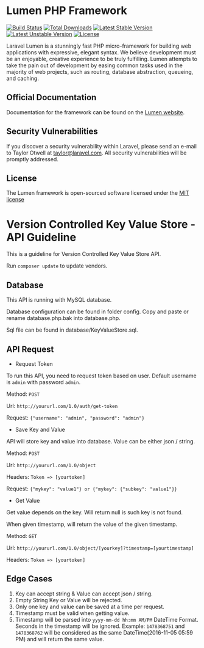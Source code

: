 # Lumen PHP Framework

[![Build Status](https://travis-ci.org/laravel/lumen-framework.svg)](https://travis-ci.org/laravel/lumen-framework)
[![Total Downloads](https://poser.pugx.org/laravel/lumen-framework/d/total.svg)](https://packagist.org/packages/laravel/lumen-framework)
[![Latest Stable Version](https://poser.pugx.org/laravel/lumen-framework/v/stable.svg)](https://packagist.org/packages/laravel/lumen-framework)
[![Latest Unstable Version](https://poser.pugx.org/laravel/lumen-framework/v/unstable.svg)](https://packagist.org/packages/laravel/lumen-framework)
[![License](https://poser.pugx.org/laravel/lumen-framework/license.svg)](https://packagist.org/packages/laravel/lumen-framework)

Laravel Lumen is a stunningly fast PHP micro-framework for building web applications with expressive, elegant syntax. We believe development must be an enjoyable, creative experience to be truly fulfilling. Lumen attempts to take the pain out of development by easing common tasks used in the majority of web projects, such as routing, database abstraction, queueing, and caching.

## Official Documentation

Documentation for the framework can be found on the [Lumen website](http://lumen.laravel.com/docs).

## Security Vulnerabilities

If you discover a security vulnerability within Laravel, please send an e-mail to Taylor Otwell at taylor@laravel.com. All security vulnerabilities will be promptly addressed.

## License

The Lumen framework is open-sourced software licensed under the [MIT license](http://opensource.org/licenses/MIT)

# Version Controlled Key Value Store - API Guideline

This is a guideline for Version Controlled Key Value Store API.

Run `composer update` to update vendors.

## Database

This API is running with MySQL database.

Database configuration can be found in folder config. Copy and paste or rename database.php.bak into database.php.

Sql file can be found in database/KeyValueStore.sql.

## API Request

- Request Token

To run this API, you need to request token based on user. Default username is `admin` with password `admin`.

Method: `POST`

Url: `http://yoururl.com/1.0/auth/get-token`

Request: `{"username": "admin", "password": "admin"}`

- Save Key and Value

API will store key and value into database. Value can be either json / string.

Method: `POST`

Url: `http://yoururl.com/1.0/object`

Headers: `Token => [yourtoken]`

Request: `{"mykey": "value1"} or {"mykey": {"subkey": "value1"}}`

- Get Value

Get value depends on the key. Will return null is such key is not found.

When given timestamp, will return the value of the given timestamp.

Method: `GET`

Url: `http://yoururl.com/1.0/object/[yourkey]?timestamp=[yourtimestamp]`

Headers: `Token => [yourtoken]`

## Edge Cases

1. Key can accept string & Value can accept json / string.
2. Empty String Key or Value will be rejected.
3. Only one key and value can be saved at a time per request.
4. Timestamp must be valid when getting value.
5. Timestamp will be parsed into `yyyy-mm-dd hh:mm AM/PM` DateTime Format. Seconds in the timestamp will be ignored. Example: `1478368751` and `1478368762` will be considered as the same DateTime(2016-11-05 05:59 PM) and will return the same value.